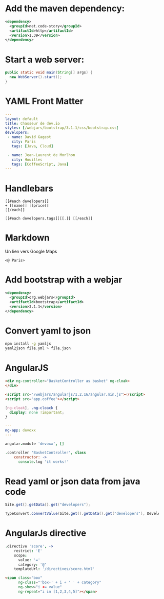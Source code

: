 # Add the maven dependency:

```xml
<dependency>
  <groupId>net.code-story</groupId>
  <artifactId>http</artifactId>
  <version>1.39</version>
</dependency>
```

# Start a web server:

```java
public static void main(String[] args) {
  new WebServer().start();
}
```

# YAML Front Matter

```yaml
---
layout: default
title: Chasseur de dev.io
styles: [/webjars/bootstrap/3.1.1/css/bootstrap.css]
developers:
 - name: David Gageot
   city: Paris
   tags: [Java, Cloud]

 - name: Jean-Laurent de Morlhon
   city: Houilles
   tags: [CoffeeScript, Java]
---
```

# Handlebars

```
[[#each developers]]
+ [[name]] [[price]]
[[/each]]

```

```
[[#each developers.tags]][[.]] [[/each]]

```

# Markdown

Un lien vers Google Maps

```
<@ Paris>
```

# Add bootstrap with a webjar

```xml
<dependency>
  <groupId>org.webjars</groupId>
  <artifactId>bootstrap</artifactId>
  <version>3.1.1</version>
</dependency>
```

# Convert yaml to json

```bash
npm install -g yamljs
yaml2json file.yml > file.json
```


# AngularJS

```html
<div ng-controller="BasketController as basket" ng-cloak>
</div>

<script src="/webjars/angularjs/1.2.16/angular.min.js"></script>
<script src="app.coffee"></script>
```

```css
[ng-cloak], .ng-cloack {
  display: none !important;
}
```

```yaml
---
ng-app: devoxx
---
```

```coffee
angular.module 'devoxx', []

.controller 'BasketController', class
    constructor: ->
      console.log 'it works!'
```

# Read yaml or json data from java code

```java
Site.get().getData().get("developers");

TypeConvert.convertValue(Site.get().getData().get("developers"), Developer[].class);
```

# AngularJs directive

```coffee
.directive 'score', ->
    restrict: 'E'
    scope:
      value: '='
      category: '@'
    templateUrl: '/directives/score.html'
```

```html
<span class="box"
      ng-class="'box-' + i + ' ' + category"
      ng-show="i <= value"
      ng-repeat="i in [1,2,3,4,5]"></span>
```
